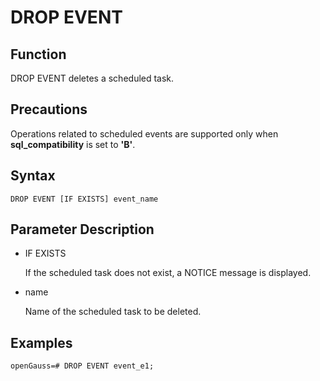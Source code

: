 # DROP EVENT<a name="EN-US_TOPIC_0000001503113597"></a>

## Function<a name="section5400959952"></a>

DROP EVENT deletes a scheduled task.

## Precautions<a name="en-us_topic_0283137021_en-us_topic_0237122084_en-us_topic_0059778428_s5a554e8d15974449b7ffffee772b46f2"></a>

Operations related to scheduled events are supported only when **sql\_compatibility** is set to **'B'**.

## Syntax<a name="section157338176610"></a>

```
DROP EVENT [IF EXISTS] event_name
```

## Parameter Description<a name="section652211111716"></a>

-   IF EXISTS

    If the scheduled task does not exist, a NOTICE message is displayed.

-   name

    Name of the scheduled task to be deleted.


## Examples<a name="section192526392717"></a>

```
openGauss=# DROP EVENT event_e1;
```

